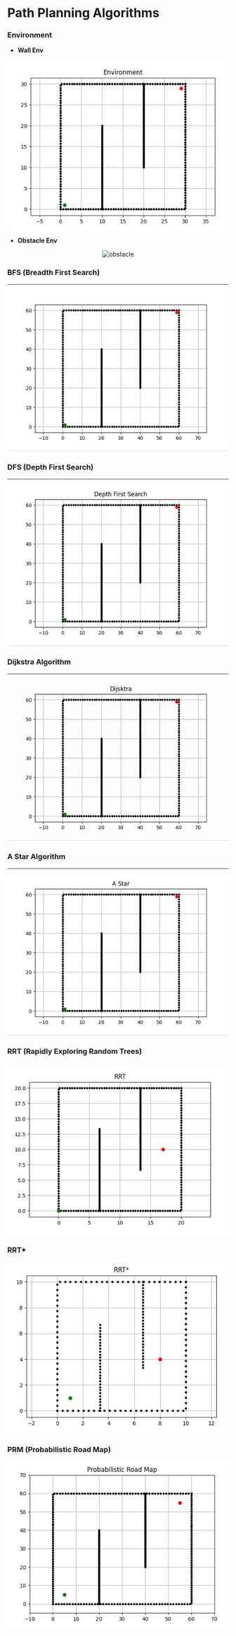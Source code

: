 # Path Planning Algorithms

### Environment

- <b>Wall Env</b>
<p align="center">
  <img src="/Images/wall_env.png" alt="wall">
</p>

- <b>Obstacle Env</b>
<p align="center">
  <img src="/Images/obstacle_env.png" alt="obstacle">
</p>


### BFS (Breadth First Search)

<p align="center">
  <img src="/Images/bfs.gif" alt="bfs">
</p>

### DFS (Depth First Search)

<p align="center">
  <img src="/Images/dfs.gif" alt="DFS">
</p>

### Dijkstra Algorithm

<p align="center">
  <img src="/Images/dijkstra.gif" alt="Dijkstra">
</p>

### A Star Algorithm

<p align="center">
  <img src="/Images/a_star.gif" alt="a_star">
</p>

### RRT (Rapidly Exploring Random Trees)

<p align="center">
  <img src="/Images/rrt.gif" alt="rrt">
</p>

### RRT*

<p align="center">
  <img src="/Images/rrt_star.gif" alt="rrt*">
</p>

### PRM (Probabilistic Road Map)

<p align="center">
  <img src="/Images/prm.gif" alt="prm">
</p>

